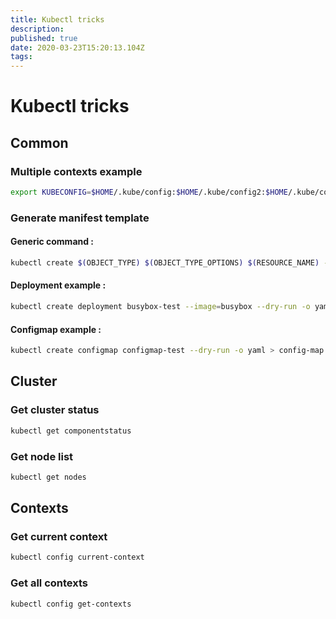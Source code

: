 ```yaml
---
title: Kubectl tricks
description: 
published: true
date: 2020-03-23T15:20:13.104Z
tags: 
---
```


# Kubectl tricks

## Common

### Multiple contexts example

```bash
export KUBECONFIG=$HOME/.kube/config:$HOME/.kube/config2:$HOME/.kube/config3
```

### Generate manifest template

#### Generic command :

```bash
kubectl create $(OBJECT_TYPE) $(OBJECT_TYPE_OPTIONS) $(RESOURCE_NAME) --dry-run -o yaml > manifest.yaml
```

#### Deployment example :

```bash
kubectl create deployment busybox-test --image=busybox --dry-run -o yaml > deployment.yaml
```

#### Configmap example :

```bash
kubectl create configmap configmap-test --dry-run -o yaml > config-map.yaml
```

## Cluster

### Get cluster status

```bash
kubectl get componentstatus
```

### Get node list

```bash
kubectl get nodes
```

## Contexts

### Get current context

```bash
kubectl config current-context
```

### Get all contexts

```bash
kubectl config get-contexts
```